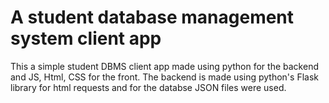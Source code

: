 # A student database management system client app
 This a simple student DBMS client app made using python for the backend and JS, Html, CSS for the front.
 The backend is made using python's Flask library for html requests and for the databse JSON files were used.

